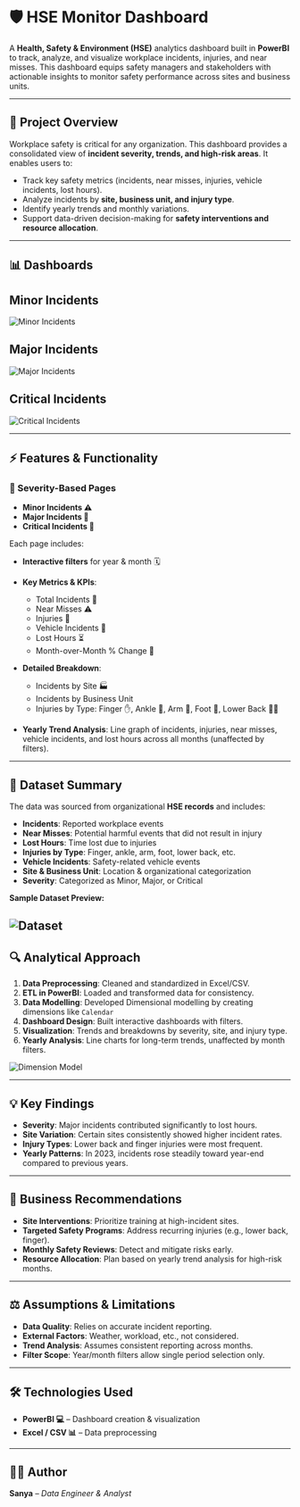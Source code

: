 # 🛡️ HSE Monitor Dashboard

A **Health, Safety & Environment (HSE)** analytics dashboard built in **PowerBI** to track, analyze, and visualize workplace incidents, injuries, and near misses. This dashboard equips safety managers and stakeholders with actionable insights to monitor safety performance across sites and business units. 

---

## 📝 Project Overview

Workplace safety is critical for any organization. This dashboard provides a consolidated view of **incident severity, trends, and high-risk areas**. It enables users to:

* Track key safety metrics (incidents, near misses, injuries, vehicle incidents, lost hours).
* Analyze incidents by **site, business unit, and injury type**.
* Identify yearly trends and monthly variations.
* Support data-driven decision-making for **safety interventions and resource allocation**.

---

## 📊 Dashboards

## Minor Incidents
![Minor Incidents](./docs/hse_dashboard_1.png)


## Major Incidents
![Major Incidents](./docs/hse_dashboard_2.png)


## Critical Incidents
![Critical Incidents](./docs/hse_dashboard_3.png)

---

## ⚡ Features & Functionality

### 📄 Severity-Based Pages

* **Minor Incidents ⚠️**
* **Major Incidents 🔴**
* **Critical Incidents 🛑**

Each page includes:

* **Interactive filters** for year & month 🗓️
* **Key Metrics & KPIs**:

  * Total Incidents 🛑
  * Near Misses ⚠️
  * Injuries 🤕
  * Vehicle Incidents 🚗
  * Lost Hours ⏳
  * Month-over-Month % Change 🔄
* **Detailed Breakdown**:

  * Incidents by Site 🏭
  * Incidents by Business Unit
  * Injuries by Type: Finger ✋, Ankle 🦶, Arm 💪, Foot 🦵, Lower Back 🧍‍♂️
* **Yearly Trend Analysis**: Line graph of incidents, injuries, near misses, vehicle incidents, and lost hours across all months (unaffected by filters).

---

## 📂 Dataset Summary

The data was sourced from organizational **HSE records** and includes:

* **Incidents**: Reported workplace events
* **Near Misses**: Potential harmful events that did not result in injury
* **Lost Hours**: Time lost due to injuries
* **Injuries by Type**: Finger, ankle, arm, foot, lower back, etc.
* **Vehicle Incidents**: Safety-related vehicle events
* **Site & Business Unit**: Location & organizational categorization
* **Severity**: Categorized as Minor, Major, or Critical

**Sample Dataset Preview:**

![Dataset](./docs/hse_sample_dataset.png)
---

## 🔍 Analytical Approach

1. **Data Preprocessing**: Cleaned and standardized in Excel/CSV.
2. **ETL in PowerBI**: Loaded and transformed data for consistency.
2. **Data Modelling**: Developed Dimensional modelling by creating dimensions like `Calendar`
3. **Dashboard Design**: Built interactive dashboards with filters.
4. **Visualization**: Trends and breakdowns by severity, site, and injury type.
5. **Yearly Analysis**: Line charts for long-term trends, unaffected by month filters.

![Dimension Model](./docs/hse_dimension_model.png)

---

## 💡 Key Findings

* **Severity**: Major incidents contributed significantly to lost hours.
* **Site Variation**: Certain sites consistently showed higher incident rates.
* **Injury Types**: Lower back and finger injuries were most frequent.
* **Yearly Patterns**: In 2023, incidents rose steadily toward year-end compared to previous years.

---

## 📌 Business Recommendations

* **Site Interventions**: Prioritize training at high-incident sites.
* **Targeted Safety Programs**: Address recurring injuries (e.g., lower back, finger).
* **Monthly Safety Reviews**: Detect and mitigate risks early.
* **Resource Allocation**: Plan based on yearly trend analysis for high-risk months.

---

## ⚖️ Assumptions & Limitations

* **Data Quality**: Relies on accurate incident reporting.
* **External Factors**: Weather, workload, etc., not considered.
* **Trend Analysis**: Assumes consistent reporting across months.
* **Filter Scope**: Year/month filters allow single period selection only.

---

## 🛠️ Technologies Used

* **PowerBI 💻** – Dashboard creation & visualization
* **Excel / CSV 📊** – Data preprocessing

---

## 👩‍💻 Author

**Sanya** – *Data Engineer & Analyst*
